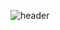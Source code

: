 ![header](https://capsule-render.vercel.app/api?type=transparent&color=auto&height=200&section=header&text=CLOZ%20UI&fontSize=90&fontColor=DFDFDF&desc=React%20UI%20Component%20Library&descAlignY=90)
